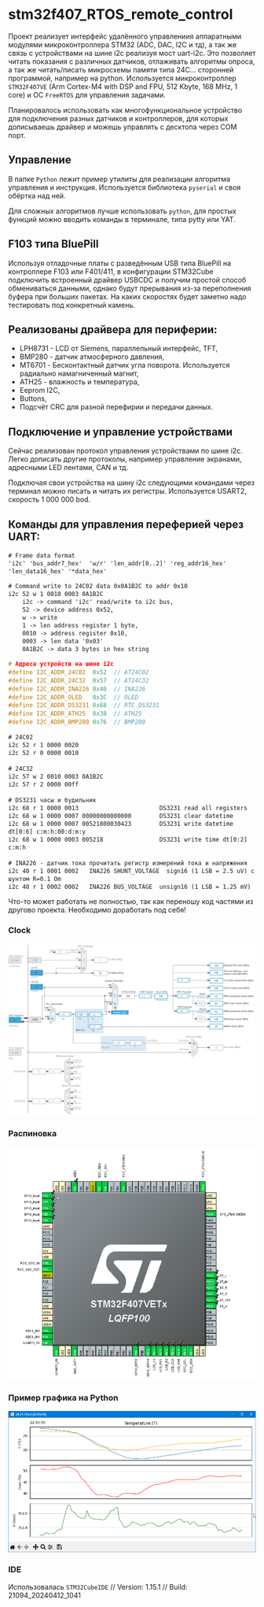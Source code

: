 # stm32f407_RTOS_remote_control
Проект реализует интерфейс удалённого управлениия аппаратными модулями  микроконтроллера STM32 (ADC, DAC, I2C и тд), а так же связь с устройствами на шине i2c реализуя мост uart-i2c.
Это позволяет читать показания с различных датчиков, отлаживать алгоритмы опроса, а так же читать/писать микросхемы памяти типа 24C... сторонней программой, например на python.
Используется микроконтроллер ```STM32F407VE``` (Arm Cortex-M4 with DSP and FPU, 512 Kbyte, 168 MHz, 1 core) и ОС ```FreeRTOS``` для управления задачами.

Планировалось использовать как многофункциональное устройство для подключения разных датчиков и контроллеров, для которых дописываешь драйвер и можешь управлять с десктопа через COM порт.

## Управление
В папке ```Python``` лежит пример утилиты для реализации алгоритма управления и инструкция. Используется библиотека ```pyserial``` и своя обёртка над ней.

Для сложных алгоритмов лучше использовать ```python```, для простых функций можно вводить команды в терминале, типа pytty или YAT.

## F103 типа BluePill
Используя отладочные платы с разведённым USB типа BluePill на контроллере F103 или F401/411, в конфигурации STM32Cube подключить встроенный драйвер USBCDC и получим простой способ обмениваться данными, однако будут прерывания из-за переполнения буфера при больших пакетах. На каких скоростях будет заметно надо тестировать под конкретный камень.

## Реализованы драйвера для периферии:
- LPH8731 - LCD от Siemens, параллельный интерфейс, TFT,
- BMP280 - датчик атмосферного давления,
- MT6701 - Бесконтактный датчик угла поворота. Используется радиально намагниченный магнит,
- ATH25  - влажность и температура,
- Eeprom I2C,
- Buttons,
- Подсчёт CRC для разной перефирии и передачи данных.

## Подключение и управление устройствами
Сейчас реализован протокол управления устройствами по шине i2c. Легко дописать другие протоколы, например управление экранами, адресными LED лентами, CAN и тд.

Подключая свои устройства на шину i2c следующими командами через терминал можно писать и читать их регистры.
Используется USART2, скорость 1 000 000 bod.

## Команды для управления переферией через UART:
```
# Frame data format
'i2c' 'bus_addr7_hex'  'w/r' 'len_addr[0..2]' 'reg_addr16_hex' 'len_data16_hex' '*data_hex'
```
```
# Command write to 24C02 data 0x0A1B2C to addr 0x10
i2c 52 w 1 0010 0003 0A1B2C 
    i2c -> command 'i2c' read/write to i2c bus,
    52 -> device address 0x52,
    w -> write
    1 -> len address register 1 byte,
    0010 -> address register 0x10,
    0003 -> len data '0x03'
    0A1B2C -> data 3 bytes in hex string
```
```c
# Адреса устройств на шине i2c
#define I2C_ADDR_24C02  0x52  // AT24C02
#define I2C_ADDR_24C32  0x57  // AT24C32
#define I2C_ADDR_INA226 0x40  // INA226
#define I2C_ADDR_OLED   0x3C  // OLED
#define I2C_ADDR_DS3231 0x68  // RTC_DS3231
#define I2C_ADDR_ATH25  0x38  // ATH25
#define I2C_ADDR_BMP280 0x76  // BMP280
```
```
# 24C02
i2c 52 r 1 0000 0020
i2c 52 r 0 0000 0010

# 24C32
i2c 57 w 2 0010 0003 0A1B2C
i2c 57 r 2 0000 00ff

# DS3231 часы и будильник
i2c 68 r 1 0000 0013                       DS3231 read all registers
i2c 68 w 1 0000 0007 00000000000000        DS3231 clear datetime
i2c 68 w 1 0000 0007 00521800030423        DS3231 write datetime dt[0:6] c:m:h:00:d:m:y
i2c 68 w 1 0000 0003 005218                DS3231 write time dt[0:2] c:m:h

# INA226 - датчик тока прочитать регистр измерений тока и напряжения
i2c 40 r 1 0001 0002   INA226 SHUNT_VOLTAGE  sign16 (1 LSB = 2.5 uV) с шунтом R=0.1 Om
i2c 40 r 1 0002 0002   INA226 BUS_VOLTAGE  unsign16 (1 LSB = 1.25 mV)
```

Что-то может работать не полностью, так как переношу код частями из другово проекта. Необходимо доработать под себя!

### Clock
![F407 Clock](F407_clock.png)

### Распиновка
![F407 Pinout](F407_pinout.png)

### Пример графика на Python
![Python Chart Screen](python/chart_screen.png)

### IDE
Использовалась ```STM32CubeIDE```
// Version: 1.15.1
// Build: 21094_20240412_1041
